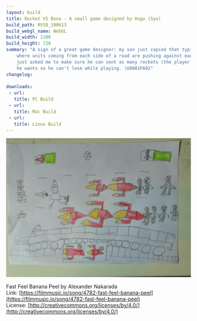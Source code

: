 ```yaml
---
layout: build
title: Rocket VS Bono - A small game designed by Hugo (5yo)
build_path: RVSB_200613
build_webgl_name: WebGL
build_width: 1280
build_height: 720
summary: "A sign of a great game designer: my son just copied that typical game
    where units coming from each side of a road are pushing against each other. He
    just asked me to make sure he can sent as many rockets (the player's units) as
    he wants so he can't lose while playing. \U0001F602"
changelog:

downloads:
 - url: 
   title: PC Build
 - url: 
   title: Mac Build
 - url: 
   title: Linux Build
---
```


![Rockets VS Bono GDD](../assets/images/Hugo-RocketVsBonoDesign.jpg)

Fast Feel Banana Peel by Alexander Nakarada<br>
Link: [https://filmmusic.io/song/4782-fast-feel-banana-peel](https://filmmusic.io/song/4782-fast-feel-banana-peel)<br>
License: [http://creativecommons.org/licenses/by/4.0/](http://creativecommons.org/licenses/by/4.0/)



